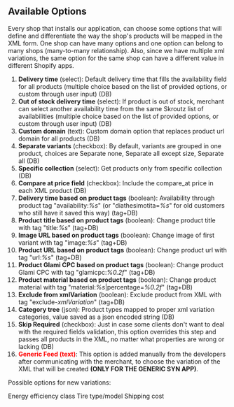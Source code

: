 ## Available Options

Every shop that installs our application, can choose some options that will define and differentiate the way the shop's products will be mapped in the XML form. One shop can have many options and one option can belong to many shops (many-to-many relationship). Also, since we have multiple xml variations, the same option for the same shop can have a different value in different Shopify apps.

1. **Delivery time** (select): Default delivery time that fills the availability field for all products (multiple choice based on the list of provided options, or custom through user input) (DB)
2. **Out of stock delivery time** (select): If product is out of stock, merchant can select another availability time from the same Skroutz list of availabilities (multiple choice based on the list of provided options, or custom through user input) (DB)
3. **Custom domain** (text): Custom domain option that replaces product url domain for all products (DB)
4. **Separate variants** (checkbox): By default, variants are grouped in one product, choices are Separate none, Separate all except size, Separate all (DB)
5. **Specific collection** (select): Get products only from specific collection (DB)
6. **Compare at price field** (checkbox): Include the compare_at price in each XML product (DB)
7. **Delivery time based on product tags** (boolean): Availability through product tag "availability:_%s_" (or "diathesimotita=_%s_" for old customers who still have it saved this way) (tag+DB)
8. **Product title based on product tags** (boolean): Change product title with tag "title:_%s_" (tag+DB)
9. **Image URL based on product tags** (boolean): Change image of first variant with tag "image:_%s_" (tag+DB)
10. **Product URL based on product tags** (boolean): Change product url with tag "url:_%s_" (tag+DB)
11. **Product Glami CPC based on product tags** (boolean): Change product Glami CPC with tag "glamicpc:_%0.2f_" (tag+DB)
12. **Product material based on product tags** (boolean): Change product material with tag "material:_%s_|percentage=_%0.2f_" (tag+DB)
13. **Exclude from xmlVariation** (boolean): Exclude product from XML with tag "exclude-_xmlVariation_" (tag+DB)
14. **Category tree** (json): Product types mapped to proper xml variation categories, value saved as a json encoded string (DB)
15. **Skip Required** (checkbox): Just in case some clients don't want to deal with the required fields validation, this option overrides this step and passes all products in the XML, no matter what properties are wrong or lacking (DB)
16. <strong style="color: red">Generic Feed (text)</strong>: This option is added manually from the developers after communicating with the merchant, to choose the variation of the XML that will be created **(ONLY FOR THE GENERIC SYN APP)**.

Possible options for new variations:

Energy efficiency class
Tire type/model
Shipping cost